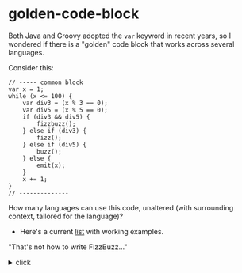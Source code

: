 # golden-code-block

Both Java and Groovy adopted the `var` keyword in recent years, so
I wondered if there is a "golden" code block that works across several
languages.

Consider this:

```
// ----- common block
var x = 1;
while (x <= 100) {
    var div3 = (x % 3 == 0);
    var div5 = (x % 5 == 0);
    if (div3 && div5) {
        fizzbuzz();
    } else if (div3) {
        fizz();
    } else if (div5) {
        buzz();
    } else {
        emit(x);
    }
    x += 1;
}
// -------------- 
```

How many languages can use this code, unaltered (with surrounding context, tailored for the language)?

* Here's a current [list](./list.md) with working examples.

"That's not how to write FizzBuzz..."

<details>
<summary>click</summary>
<p>Congrats! You do you. This is just about the `var` keyword.</p>
<p>Though a secondary angle to this project is to see how many people comment on FizzBuzz.</p>
<p>I had considered putting a bug in the code block, just to break the Internet.</p>
</details>
